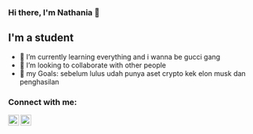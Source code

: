 ### Hi there, I'm Nathania 👋 



## I'm a student

- 🌱 I’m currently learning everything and i wanna be gucci gang
- 👯 I’m looking to collaborate with other people
- 🥅 my  Goals: sebelum lulus udah punya aset crypto kek elon musk dan penghasilan


### Connect with me:

[<img align="left" alt="nathania-santa-19a180225| LinkedIn" width="22px" src="https://cdn.jsdelivr.net/npm/simple-icons@v3/icons/linkedin.svg" />][linkedin]
[<img align="left" alt="nathaniasan | Instagram" width="22px" src="https://cdn.jsdelivr.net/npm/simple-icons@v3/icons/instagram.svg" />][instagram]
 
 </details>


[instagram]: https://instagram.com/nathaniasan
[linkedin]: https://www.linkedin.com/in/nathania-santa-19a180225/
